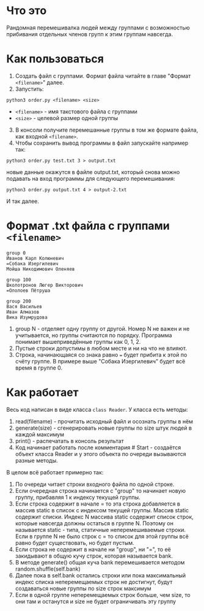 # Что это
Рандомная перемешивалка людей между группами с возможностью прибивания отдельных членов групп к этим группам навсегда.

# Как пользоваться
1. Создать файл с группами. Формат файла читайте в главе "Формат `<filename>`" далее.
2. Запустить:
```
python3 order.py <filename> <size>
```
- `<filename>` - имя такстового файла с группами
- `<size>` - целевой размер одной группы

3. В консоли получите перемешанные группы в том же формате файла, как входной `<filename>`.
4. Чтобы сохранить вывод программы в файл запускайте например так:
```
python3 order.py test.txt 3 > output.txt
```
новые данные окажутся в файле output.txt, который снова можно подавать на вход программы для следующего перемешивания:
```
python3 order.py output.txt 4 > output-2.txt
```
И так далее.

# Формат .txt файла с группами `<filename>`
```
group 0
Иванов Карл Колюневич
=Собака Изергилевич
Мойша Никодимович Оленяев

group 100
Школотронов Люгер Викторович
=Ололоев Пётруша

group 200
Вася Васильев
Иван Алмазов
Вика Изумрудова
```

1. group N - отделяет одну группу от другой. Номер N не важен и не учитывается, но группы считаются по порядку. Программа понимает вышеприведённые группы как 0, 1, 2.
2. Пустые строки допустимы в любом месте и ни на что не влияют.
3. Строка, начинающаяся со знака равно `=` будет прибита к этой по счёту группе. В примере выше "Собака Изергилевич" будет всё время в группе 0.

# Как работает

Весь код написан в виде класса `class Reader`. У класса есть методы:
1. read(filename) - прочитать исходный файл и осознать группы в нём
2. generate(size) - сгенерировать новые группы по size штук людей в каждой максимум
3. print() - распечатать в консоль результат
4. Код начинает работать после комментария # Start - создаётся объект класса Reader и у этого объекта по очереди вызываются разные методы.


В целом всё работает примерно так:

1. По очереди читает строки входного файла по одной строке.
2. Если очередная строка начинается с "group" то начинает новую группу, прибавляя 1 к индексу текущей группы.
3. Если строка содержит в начале = то эта строка добавляется в массив static в список с индексом текущей группы. Массив static содержит списки. Индекс N массива static содержит список строк, которые навсегда должны остаться в группе N. Поэтому он называется static - типа, статичные неперемешиваемые строки. Если в группе N не было строк с = то список для этой группы всё равно будет существовать, но будет пустым.
4. Если строка не содержит в начале ни "group", ни "=", то её закидывают в общую кучу строк, которая называется bank.
5. В методе generate() общая куча bank перемешивается методом random.shuffle(self.bank)
6. Далее пока в self.bank остались строки или пока максимальный индекс списка неперемещаемых строк не достигнут, будут создаваться новые группы по size строк максимум
7. Если в одной группе неперемещаемых строк больше, чем size, то они там и останутся и size не будет ограничивать эту группу



